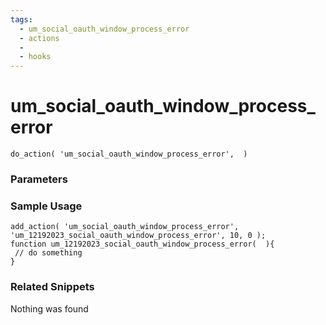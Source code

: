 ```yaml
---
tags: 
  - um_social_oauth_window_process_error
  - actions
  - 
  - hooks
---
```

# um\_social\_oauth\_window\_process\_error

``` php:no-line-numbers
do_action( 'um_social_oauth_window_process_error',  )
```
<div class='hook-sep'></div>

### Parameters

<div class='hook-sep'></div>



### Sample Usage

``` php:no-line-numbers
add_action( 'um_social_oauth_window_process_error', 'um_12192023_social_oauth_window_process_error', 10, 0 );
function um_12192023_social_oauth_window_process_error(  ){
 // do something
}
```
<div class='hook-sep'></div>



### Related Snippets

Nothing was found

